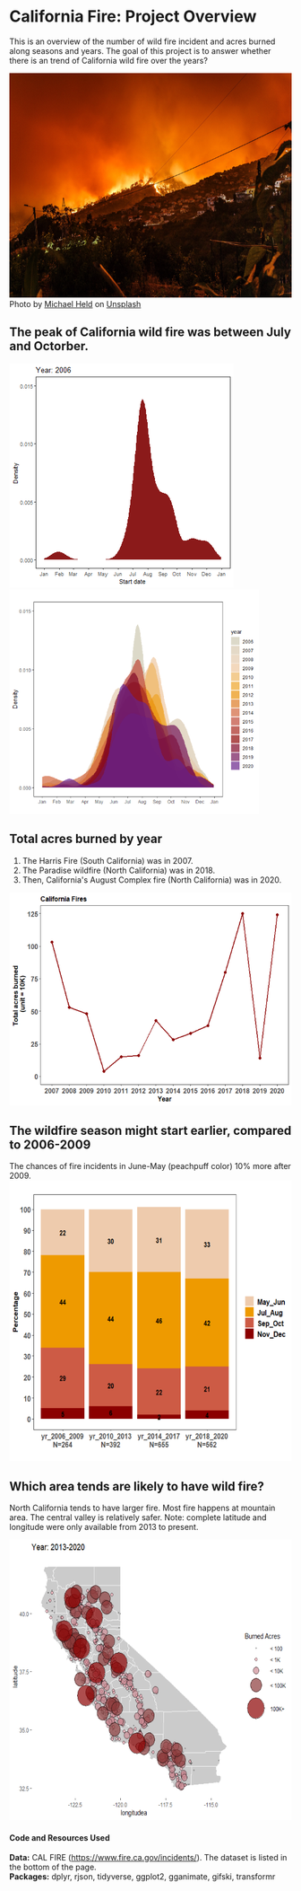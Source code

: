 # California Fire: Project Overview 
This is an overview of the number of wild fire incident and acres burned along seasons and years. The goal of this project is to answer whether there is an trend of California wild fire over the years?


<img src="image/michael-held-Of-NXuECJbE-unsplash.jpg" height="400">
Photo by <a href="https://unsplash.com/@michaelheld?utm_source=unsplash&utm_medium=referral&utm_content=creditCopyText">Michael Held</a> on <a href="https://unsplash.com/s/photos/wildfire?utm_source=unsplash&utm_medium=referral&utm_content=creditCopyText">Unsplash</a>
  




## The peak of California wild fire was between July and Octorber.
<img src="image/FireSta_output.gif" height="400">
<img src="image/Density_over_years.png" height="400">


## Total acres burned by year
1. The Harris Fire (South California) was in 2007. 
2. The Paradise wildfire (North California) was in 2018. 
3. Then, California's August Complex fire (North California) was in 2020.
<img src="image/totalacresburned_by_year.png" height="380"> 


## The wildfire season might start earlier, compared to 2006-2009
The chances of fire incidents in June-May (peachpuff color) 10% more after 2009.
<img src="image/StackBarplot.png"  height="500">


## Which area tends are likely to have wild fire?
North California tends to have larger fire. Most fire happens  at mountain area. The central valley is relatively safer. Note: complete latitude and longitude were only available from 2013 to present. 

<img src="image/FireMap.png"  height="500">


#### Code and Resources Used 
**Data:** CAL FIRE (https://www.fire.ca.gov/incidents/). The dataset is listed in the bottom of the page.  
**Packages:** dplyr, rjson, tidyverse, ggplot2, gganimate, gifski, transformr
